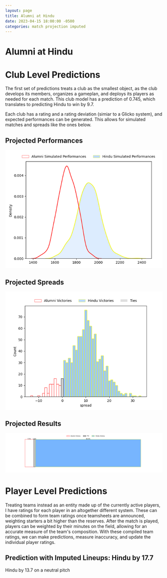```yaml
---  
layout: page  
title: Alumni at Hindu  
date: 2023-04-15 18:00:00 -0500  
categories: match projection imputed  
---
```

# Alumni at Hindu

# Club Level Predictions


The first set of predictions treats a club as the smallest object, as the club develops its members, organizes a gameplan, and deploys its players as needed for each match. This club model has a prediction of 0.745, which translates to predicting Hindu to win by 9.7.

Each club has a rating and a rating deviation (simiar to a Glicko system), and expected performances can be generated. This allows for simulated matches and spreads like the ones below.
## Projected Performances


![Projected Performances](plots/performances_2023-04-15-Hindu-Alumni.png)
## Projected Spreads


![Projected Spreads](plots/spreads_2023-04-15-Hindu-Alumni.png)
## Projected Results


![Projected Results](plots/resultbar_2023-04-15-Hindu-Alumni.png)
# Player Level Predictions


Treating teams instead as an entity made up of the currently active players, I have ratings for each player in an altogether different system. These can be combined to form team ratings once teamsheets are announced, weighting starters a bit higher than the reserves. After the match is played, players can be weighted by their minutes on the field, allowing for an accurate measure of the team's composition. With these compiled team ratings, we can make predictions, measure inaccuracy, and update the individual player ratings.
## Prediction with Imputed Lineups: Hindu by 17.7


Hindu by 13.7 on a neutral pitch

